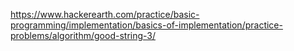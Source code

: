 https://www.hackerearth.com/practice/basic-programming/implementation/basics-of-implementation/practice-problems/algorithm/good-string-3/

